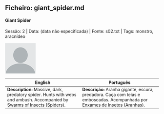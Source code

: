 ## Ficheiro: giant_spider.md

#### Giant Spider

Sessão: 2 | Data: (data não especificada) | Fonte: s02.txt | Tags: monstro, aracnídeo

![Giant Spider](docs/dm/monsters/blank.png)

| English | Português |
|---------|-----------|
| **Description:** Massive, dark, predatory spider. Hunts with webs and ambush. Accompanied by [Swarms of Insects (Spiders)](swarms_of_insects_spiders.md). | **Descrição:** Aranha gigante, escura, predadora. Caça com teias e emboscadas. Acompanhada por [Enxames de Insetos (Aranhas)](swarms_of_insects_spiders.md). |



















